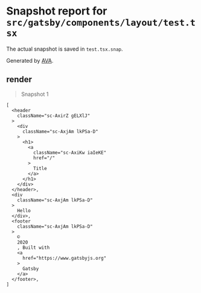 # Snapshot report for `src/gatsby/components/layout/test.tsx`

The actual snapshot is saved in `test.tsx.snap`.

Generated by [AVA](https://avajs.dev).

## render

> Snapshot 1

    [
      <header
        className="sc-AxirZ gELXlJ"
      >
        <div
          className="sc-AxjAm lkPSa-D"
        >
          <h1>
            <a
              className="sc-AxiKw iaIeKE"
              href="/"
            >
              Title
            </a>
          </h1>
        </div>
      </header>,
      <div
        className="sc-AxjAm lkPSa-D"
      >
        Hello
      </div>,
      <footer
        className="sc-AxjAm lkPSa-D"
      >
        © 
        2020
        , Built with 
        <a
          href="https://www.gatsbyjs.org"
        >
          Gatsby
        </a>
      </footer>,
    ]
